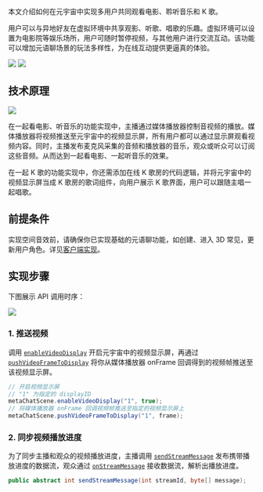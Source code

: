 本文介绍如何在元宇宙中实现多用户共同观看电影、聆听音乐和 K 歌。

用户可以与异地好友在虚拟环境中共享观影、听歌、唱歌的乐趣。虚拟环境可以设置为电影院等娱乐场所，用户可随时暂停视频，与其他用户进行交流互动。该功能可以增加元语聊场景的玩法多样性，为在线互动提供更逼真的体验。

![](https://web-cdn.agora.io/docs-files/1679563308898)
![](https://web-cdn.agora.io/docs-files/1679563317645)

## 技术原理

![](https://web-cdn.agora.io/docs-files/1679564236130)

在一起看电影、听音乐的功能实现中，主播通过媒体播放器控制音视频的播放。媒体播放器将视频推送至元宇宙中的视频显示屏，所有用户都可以通过显示屏观看视频内容。同时，主播发布麦克风采集的音频和播放器的音乐，观众或听众可以订阅这些音频。从而达到一起看电影、一起听音乐的效果。

在一起 K 歌的功能实现中，你还需添加在线 K 歌房的代码逻辑，并将元宇宙中的视频显示屏当成 K 歌房的歌词组件，向用户展示 K 歌界面，用户可以跟随主唱一起唱歌。

## 前提条件

实现空间音效前，请确保你已实现基础的元语聊功能，如创建、进入 3D 常见，更新用户角色。详见[客户端实现](https://docs.agora.io/cn/metachat/metachat_client_android?platform=All%20Platforms)。

## 实现步骤

下图展示 API 调用时序：

![](https://web-cdn.agora.io/docs-files/1679996687853)

### 1. 推送视频

调用 [`enableVideoDisplay`](https://docs.agora.io/cn/metachat/metachat_api_android?platform=All%20Platforms#enablevideodisplay) 开启元宇宙中的视频显示屏，再通过 [`pushVideoFrameToDisplay`](https://docs.agora.io/cn/metachat/metachat_api_android?platform=All%20Platforms#pushvideoframetodisplay) 将你从媒体播放器 onFrame 回调得到的视频帧推送至该视频显示屏。

```java
// 开启视频显示屏
// "1" 为指定的 displayID
metaChatScene.enableVideoDisplay("1", true);
// 将媒体播放器 onFrame 回调视频帧推送至指定的视频显示屏上
metaChatScene.pushVideoFrameToDisplay("1", frame);
```

### 2. 同步视频播放进度

为了同步主播和观众的视频播放进度，主播调用 [`sendStreamMessage`](https://docs.agora.io/cn/live-streaming-premium-4.x/API%20Reference/java_ng/API/toc_stream_management.html#api_irtcengine_sendstreammessage) 发布携带播放进度的数据流，观众通过 [`onStreamMessage`](https://docs.agora.io/cn/live-streaming-premium-4.x/API%20Reference/java_ng/v4.1.1/API/toc_network.html#callback_irtcengineeventhandler_onstreammessage) 接收数据流，解析出播放进度。

```java
public abstract int sendStreamMessage(int streamId, byte[] message);
```